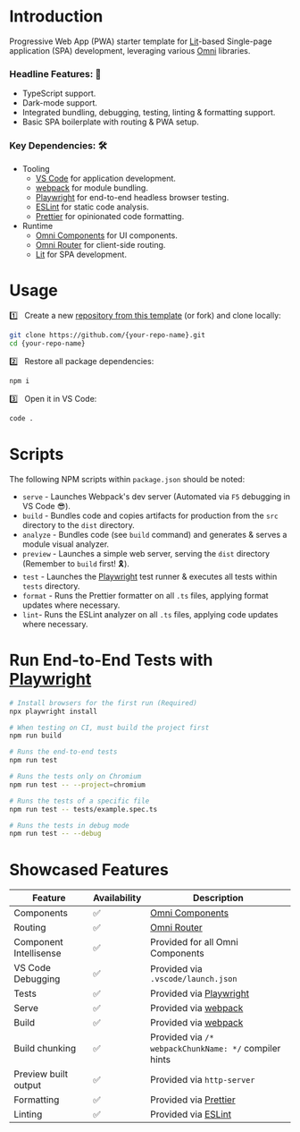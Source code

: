 # Introduction

Progressive Web App (PWA) starter template for [Lit](https://lit.dev)-based Single-page application (SPA) development, leveraging various [Omni](https://github.com/capitec?q=omni-) libraries.

### Headline Features: 🌟
- TypeScript support.
- Dark-mode support.
- Integrated bundling, debugging, testing, linting & formatting support.
- Basic SPA boilerplate with routing & PWA setup.

### Key Dependencies: 🛠️
- Tooling
    - [VS Code](https://code.visualstudio.com) for application development.
    - [webpack](https://webpack.js.org/) for module bundling.
    - [Playwright](https://playwright.dev/) for end-to-end headless browser testing.
    - [ESLint](https://eslint.org/) for static code analysis.
    - [Prettier](https://prettier.io/) for opinionated code formatting.
- Runtime
    - [Omni Components](https://github.com/capitec/omni-components) for UI components.
    - [Omni Router](https://github.com/capitec/omni-router) for client-side routing.
    - [Lit](https://lit.dev) for SPA development.

# Usage

1️⃣ &nbsp; Create a new [repository from this template](https://github.com/capitec/template-pwa-lit/generate) (or fork) and clone locally:

```bash
git clone https://github.com/{your-repo-name}.git
cd {your-repo-name}
```

2️⃣ &nbsp; Restore all package dependencies:

```bash
npm i
```

3️⃣ &nbsp; Open it in VS Code:

```bash
code .
```

# Scripts
The following NPM scripts within `package.json` should be noted:

- `serve` - Launches Webpack's dev server (Automated via `F5` debugging in VS Code 😎).
- `build` - Bundles code and copies artifacts for production from the `src` directory to the `dist` directory.
- `analyze` - Bundles code (see `build` command) and generates & serves a module visual analyzer.
- `preview` - Launches a simple web server, serving the `dist` directory (Remember to `build` first! 🎗️).
- `test` - Launches the [Playwright](#run-end-to-end-tests-with-playwright) test runner & executes all tests within `tests` directory.
- `format` - Runs the Prettier formatter on all `.ts` files, applying format updates where necessary.
- `lint`- Runs the ESLint analyzer on all `.ts` files, applying code updates where necessary.

# Run End-to-End Tests with [Playwright](https://playwright.dev)

```sh
# Install browsers for the first run (Required)
npx playwright install

# When testing on CI, must build the project first
npm run build

# Runs the end-to-end tests
npm run test

# Runs the tests only on Chromium
npm run test -- --project=chromium

# Runs the tests of a specific file
npm run test -- tests/example.spec.ts

# Runs the tests in debug mode
npm run test -- --debug
```

# Showcased Features
|     Feature    |  Availability | Description |
|-------------------------------|-----|-----------------------------------------------------------------|
|    Components                 | ✅  | [Omni Components](https://github.com/capitec/omni-components)   |
|    Routing                    | ✅  | [Omni Router](https://github.com/capitec/omni-router)           |
|    Component Intellisense     | ✅  | Provided for all Omni Components                                |
|    VS Code Debugging          | ✅  | Provided via `.vscode/launch.json`                              |
|    Tests                      | ✅  | Provided via [Playwright](https://playwright.dev/)              |
|    Serve                      | ✅  | Provided via [webpack](https://webpack.js.org/)                 |
|    Build                      | ✅  | Provided via [webpack](https://webpack.js.org/)                 |
|    Build chunking             | ✅  | Provided via `/* webpackChunkName: */` compiler hints           |
|    Preview built output       | ✅  | Provided via `http-server`                                      |
|    Formatting                 | ✅  | Provided via [Prettier](https://prettier.io/)                   |
|    Linting                    | ✅  | Provided via [ESLint](https://eslint.org/)                      |


